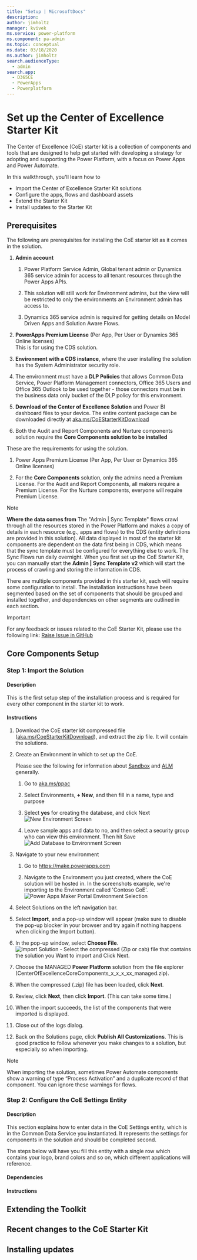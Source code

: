 ```yaml
---
title: "Setup | MicrosoftDocs"
description: 
author: jimholtz
manager: kvivek
ms.service: power-platform
ms.component: pa-admin
ms.topic: conceptual
ms.date: 03/18/2020
ms.author: jimholtz
search.audienceType: 
  - admin
search.app: 
  - D365CE
  - PowerApps
  - Powerplatform
---
```

# Set up the Center of Excellence Starter Kit
The Center of Excellence (CoE) starter kit is a collection of components and tools that are designed to help get started with developing a strategy for adopting and supporting the Power Platform, with a focus on Power Apps and Power Automate.

In this walkthrough, you'll learn how to 
- Import the Center of Excellence Starter Kit solutions
- Configure the apps, flows and dashboard assets
- Extend the Starter Kit
- Install updates to the Starter Kit 

## Prerequisites
The following are prerequisites for installing the CoE starter kit as it comes in the solution.

1.  **Admin account**
    1.  Power Platform Service Admin, Global tenant admin or Dynamics 365
        service admin for access to all tenant resources through the Power Apps
        APIs.

    1.  This solution will still work for Environment admins, but the view will
        be restricted to only the environments an Environment admin has access
        to.

    1.  Dynamics 365 service admin is required for getting details on Model
        Driven Apps and Solution Aware Flows.

1.  **PowerApps Premium License** (Per App, Per User or Dynamics 365 Online
    licenses)  
    This is for using the CDS solution.

1.  **Environment with a CDS instance**, where the user installing the solution has the System Administrator security role.

1. The environment must have a **DLP Policies** that allows Common Data Service, Power Platform Management connectors, Office 365 Users and Office 365 Outlook to be used together - those connectors must be in the business data only bucket of the DLP policy for this environment.

1.  **Download of the Center of Excellence Solution** and Power BI dashboard files to your device. The entire content package can be downloaded directly at [aka.ms/CoEStarterKitDownload](https://aka.ms/CoEStarterKitDownload)

1.  Both the Audit and Report Components and Nurture components solution require the **Core Components solution to be installed**

These are the requirements for using the solution.

1.  Power Apps Premium License (Per App, Per User or Dynamics 365 Online licenses)

1.  For the **Core Components** solution, only the admins need a Premium License. For the Audit and Report Components, all makers require a Premium License. For the Nurture components, everyone will require Premium License.

> [!NOTE]
> **Where the data comes from**
> The "Admin \| Sync Template" flows crawl through all the resources stored in the Power Platform and makes a copy of details in each resource (e.g., apps and flows) to the CDS (entity definitions are provided in this solution). All data displayed in most of the starter kit components are dependent on the data first being in CDS, which means that the sync template must be configured for everything else to work. The Sync Flows run daily overnight. When you first set up the CoE Starter Kit, you can manually start the **Admin \| Sync Template v2** which will start the process of crawling and storing the information in CDS.

There are multiple components provided in this starter kit, each will require some configuration to install. The installation instructions have been segmented based on the set of components that should be grouped and installed together, and dependencies on other segments are outlined in each section.

> [!IMPORTANT]
> For any feedback or issues related to the CoE Starter Kit, please use the following link: [Raise Issue in GitHub](https://github.com/microsoft/powerapps-tools/issues/new?assignees=manuelap-msft&labels=coestarterkit&template=-coe-starter-kit-app--bug-report.md&title=%5BBUG%5D%3A+issue+title)

## Core Components Setup

### Step 1: Import the Solution
#### Description

This is the first setup step of the installation process and is required for every other component in the starter kit to work.

#### Instructions

1.  Download the CoE starter kit compressed file
    ([aka.ms/CoeStarterKitDownload](https://aka.ms/CoeStarterKitDownload)), and extract the zip file. It will contain the solutions.

1.  Create an Environment in which to set up the CoE.

    Please see the following for information about
    [Sandbox](https://docs.microsoft.com/en-us/power-platform/admin/sandbox-environments)
    and
    [ALM](https://docs.microsoft.com/en-us/power-platform/admin/wp-application-lifecycle-management)
    generally.

    1.  Go to [aka.ms/ppac](https://admin.powerplatform.microsoft.com/)

    1.  Select Environments, **+ New**, and then fill in a name, type and purpose

    1.  Select **yes** for creating the database, and click Next ![New Environment Screen](media/coesetup_newenv.png)

    1.  Leave sample apps and data to no, and then select a security group who can view this environment. Then hit Save ![Add Database to Environment Screen](media/coesetup_adddb.png)

1.  Navigate to your new environment 
    1.  Go to <https://make.powerapps.com>

    1.  Navigate to the Environment you just created, where the CoE solution will be hosted in. In the screenshots example, we're importing to the Environment called 'Contoso CoE'. ![Power Apps Maker Portal Environment Selection](media/coesetup_env.png)

1.  Select Solutions on the left navigation bar. 

1.  Select **Import**, and a pop-up window will appear (make sure to disable the pop-up blocker in your browser and try again if nothing happens when clicking the Import button).

1.  In the pop-up window, select **Choose File**.  ![Import Solution - Select the compressed (Zip or cab) file that contains the solution you Want to import and Click Next.](media/coesetup_importsolution.png) 

1.  Choose the MANAGED **Power Platform** solution from the file explorer   (CenterOfExcellenceCoreComponents_x_x_x_xx_managed.zip).

1.  When the compressed (.zip) file has been loaded, click **Next**.

1.  Review, click **Next**, then click **Import**. (This can take some time.)

1. When the import succeeds, the list of the components that were imported is displayed.

1.  Close out of the logs dialog.

1.  Back on the Solutions page, click **Publish All Customizations**. This is good practice to follow whenever you make changes to a solution, but especially so when importing.

> [!NOTE]
> When importing the solution, sometimes Power Automate components show a warning of type “Process Activation” and a duplicate record of that component. You can ignore these warnings for flows.

### Step 2: Configure the CoE Settings Entity

#### Description

This section explains how to enter data in the CoE Settings entity, which is in
the Common Data Service you instantiated. It represents the settings for
components in the solution and should be completed second.

The steps below will have you fill this entity with a single row which contains
your logo, brand colors and so on, which different applications will reference.

#### Dependencies

#### Instructions

## Extending the Toolkit

## Recent changes to the CoE Starter Kit

## Installing updates